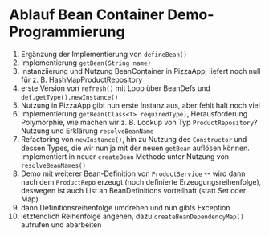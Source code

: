 # Ablauf Bean Container Demo-Programmierung

1. Ergänzung der Implementierung von `defineBean()`
2. Implementierung `getBean(String name)`
3. Instanziierung und Nutzung BeanContainer in PizzaApp,
liefert noch null für z. B. HashMapProductRepository
4. erste Version von `refresh()` mit Loop über BeanDefs und
`def.getType().newInstance()`
5. Nutzung in PizzaApp gibt nun erste Instanz aus, aber fehlt halt noch viel
6. Implementierung `getBean(Class<T> requiredType)`, Herausforderung
Polymorphie, wie machen wir z. B. Lookup von Typ `ProductRepository`? Nutzung und Erklärung `resolveBeanName`
7. Refactoring von `newInstance()`, hin zu Nutzung des `Constructor` und dessen
Types, die wir nun ja mit der neuen `getBean` auflösen können. Implementiert in 
neuer `createBean` Methode unter Nutzung von `resolveBeanNames()`
8. Demo mit weiterer Bean-Definition von `ProductService` -- wird dann nach dem 
`ProductRepo` erzeugt (noch definierte Erzeugungsreihenfolge), deswegen ist auch 
List an BeanDefinitions vorteilhaft (statt Set oder Map)
9. dann Definitionsreihenfolge umdrehen und nun gibts Exception
10. letztendlich Reihenfolge angehen, dazu `createBeanDependencyMap()` aufrufen
und abarbeiten